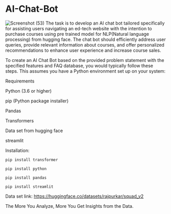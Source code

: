 # AI-Chat-Bot
![Screenshot (53)](https://github.com/culexculex/AI-Chat-Bot/assets/45868768/8bedc9d9-8c59-4bcb-b542-e7209a17d672)
The task is to develop an AI chat bot tailored specifically for assisting users navigating an ed-tech website with the intention to purchase courses using pre trained model for NLP(Natural language processing) from hugging face. The chat bot should efficiently address user queries, provide relevant information about courses, and offer personalized recommendations to enhance user experience and increase course sales.

To create an AI Chat Bot based on the provided problem statement with the specified features and FAQ database, you would typically follow these steps. This assumes you have a Python environment set up on your system:

Requirements

Python (3.6 or higher)

pip (Python package installer)

Pandas

Transformers

Data set from hugging face

streamlit

Installation:

```pip install transformer```

```pip install python```

```pip install pandas```

```pip install streamlit```

Data set link:
https://huggingface.co/datasets/rajpurkar/squad_v2

The More You Analyze, More You Get Insights from the Data.



